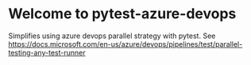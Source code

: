 # Welcome to pytest-azure-devops

Simplifies using azure devops parallel strategy with pytest. See https://docs.microsoft.com/en-us/azure/devops/pipelines/test/parallel-testing-any-test-runner
